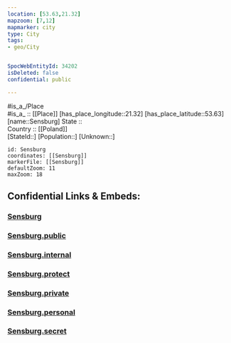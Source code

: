 ```yaml
---
location: [53.63,21.32] 
mapzoom: [7,12] 
mapmarker: city 
type: City
tags:
- geo/City


SpocWebEntityId: 34202
isDeleted: false
confidential: public

---
```

#is_a_/Place  
#is_a_ :: [[Place]] 
[has_place_longitude::21.32] 
[has_place_latitude::53.63] 
[name::Sensburg] 
State ::  
Country :: [[Poland]]  
[StateId::] 
[Population::] 
[Unknown::] 


```leaflet
id: Sensburg
coordinates: [[Sensburg]] 
markerFile: [[Sensburg]] 
defaultZoom: 11 
maxZoom: 18
```


## Confidential Links & Embeds: 

### [Sensburg](/_Standards/Earth/Continent/Europe/Europe~East/Poland/Provinces~Poland/Warmian-Masurian/City/Sensburg.md) 

### [Sensburg.public](/_public/Earth/Continent/Europe/Europe~East/Poland/Provinces~Poland/Warmian-Masurian/City/Sensburg.public.md) 

### [Sensburg.internal](/_internal/Earth/Continent/Europe/Europe~East/Poland/Provinces~Poland/Warmian-Masurian/City/Sensburg.internal.md) 

### [Sensburg.protect](/_protect/Earth/Continent/Europe/Europe~East/Poland/Provinces~Poland/Warmian-Masurian/City/Sensburg.protect.md) 

### [Sensburg.private](/_private/Earth/Continent/Europe/Europe~East/Poland/Provinces~Poland/Warmian-Masurian/City/Sensburg.private.md) 

### [Sensburg.personal](/_personal/Earth/Continent/Europe/Europe~East/Poland/Provinces~Poland/Warmian-Masurian/City/Sensburg.personal.md) 

### [Sensburg.secret](/_secret/Earth/Continent/Europe/Europe~East/Poland/Provinces~Poland/Warmian-Masurian/City/Sensburg.secret.md)

